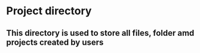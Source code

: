 # Project directory

## This directory is used to store all files, folder amd projects created by users
